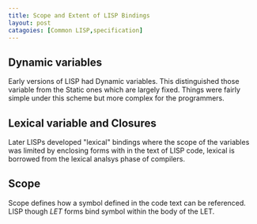 ```yaml
---
title: Scope and Extent of LISP Bindings
layout: post
catagoies: [Common LISP,specification]
---
```

## Dynamic variables

Early versions of LISP had Dynamic variables.
This distinguished those variable from the Static ones which are largely fixed.
Things were fairly simple under this scheme but more complex for the programmers.

## Lexical variable and Closures

Later LISPs developed "lexical" bindings where the scope of the variables was limited by enclosing forms with in the text of LISP code, lexical is borrowed from the lexical analsys phase of compilers.

## Scope
Scope defines how a symbol defined in the code text can be referenced.
LISP though *LET* forms bind symbol within the body of the LET.
